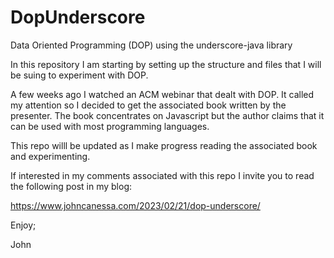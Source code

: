 # DopUnderscore
Data Oriented Programming (DOP) using the underscore-java library

In this repository I am starting by setting up the structure and files 
that I will be suing to experiment with DOP.

A few weeks ago I watched an ACM webinar that dealt with DOP.
It called my attention so I decided to get the associated book
written by the presenter. The book concentrates on Javascript
but the author claims that it can be used with most programming
languages.

This repo willl be updated as I make progress reading the associated
book and experimenting.

If interested in my comments associated with this repo I invite you
to read the following post in my blog:

https://www.johncanessa.com/2023/02/21/dop-underscore/

Enjoy;

John
